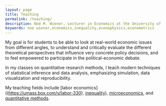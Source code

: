 ```yaml
---
layout: page
title: Teaching
permalink: /teaching/
description: Noé M. Wiener, Lecturer in Economics at the University of Massachusetts Amherst
keywords: noe wiener,economics,inequality,econophysics,econometrics
---
```


My goal is for students to be able to look at real-world economic issues from different angles, to understand and critically evaluate the different theoretical perspectives that influence very concrete policy decisions, and to feel empowered to participate in the political-economic debate.

In my classes on quantitative research methods, I teach modern techniques of statistical inference and data analysis, emphasizing simulation, data visualization and reproducibility.

My teaching fields include [labor economics]((https://umass.box.com/v/labor-330), [inequality](https://umass.box.com/s/20jyd1q56gvb928gj63khzxpcnlre0oa)), [microeconomics](http://umass.box.com/v/econ103h-syllabus), and [quantitative methods](https://umass.box.com/v/syllabus-econ452).
